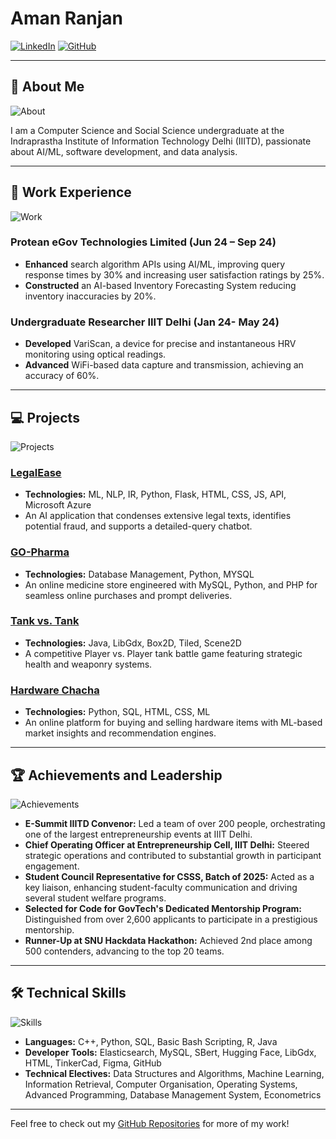 # Aman Ranjan

[![LinkedIn](https://img.shields.io/badge/LinkedIn-aman--ranjan-blue)](https://www.linkedin.com/in/aman-ranjan-a8853320b/)
[![GitHub](https://img.shields.io/badge/GitHub-aman21376-black)](https://github.com/aman21376)

---

## 📝 About Me

![About](https://img.shields.io/badge/About%20Me-Informational-blue)

I am a Computer Science and Social Science undergraduate at the Indraprastha Institute of Information Technology Delhi (IIITD), passionate about AI/ML, software development, and data analysis.

---

## 💼 Work Experience

![Work](https://img.shields.io/badge/Work%20Experience-Professional-yellow)

### Protean eGov Technologies Limited (Jun 24 – Sep 24)
- **Enhanced** search algorithm APIs using AI/ML, improving query response times by 30% and increasing user satisfaction ratings by 25%.
- **Constructed** an AI-based Inventory Forecasting System reducing inventory inaccuracies by 20%.

### Undergraduate Researcher IIIT Delhi (Jan 24- May 24)
- **Developed** VariScan, a device for precise and instantaneous HRV monitoring using optical readings.
- **Advanced** WiFi-based data capture and transmission, achieving an accuracy of 60%.

---

## 💻 Projects

![Projects](https://img.shields.io/badge/Projects-Development-green)

### [LegalEase](https://thelegaltruth.azurewebsites.net/)
- **Technologies:** ML, NLP, IR, Python, Flask, HTML, CSS, JS, API, Microsoft Azure
- An AI application that condenses extensive legal texts, identifies potential fraud, and supports a detailed-query chatbot.

### [GO-Pharma](https://github.com/aman21376/GoPharma)
- **Technologies:** Database Management, Python, MYSQL
- An online medicine store engineered with MySQL, Python, and PHP for seamless online purchases and prompt deliveries.

### [Tank vs. Tank](https://github.com/aman21376/F1_tankwars)
- **Technologies:** Java, LibGdx, Box2D, Tiled, Scene2D
- A competitive Player vs. Player tank battle game featuring strategic health and weaponry systems.

### [Hardware Chacha](https://github.com/aman21376/hchacha_web)
- **Technologies:** Python, SQL, HTML, CSS, ML
- An online platform for buying and selling hardware items with ML-based market insights and recommendation engines.

---

## 🏆 Achievements and Leadership

![Achievements](https://img.shields.io/badge/Achievements-Recognition-red)

- **E-Summit IIITD Convenor:** Led a team of over 200 people, orchestrating one of the largest entrepreneurship events at IIIT Delhi.
- **Chief Operating Officer at Entrepreneurship Cell, IIIT Delhi:** Steered strategic operations and contributed to substantial growth in participant engagement.
- **Student Council Representative for CSSS, Batch of 2025:** Acted as a key liaison, enhancing student-faculty communication and driving several student welfare programs.
- **Selected for Code for GovTech's Dedicated Mentorship Program:** Distinguished from over 2,600 applicants to participate in a prestigious mentorship.
- **Runner-Up at SNU Hackdata Hackathon:** Achieved 2nd place among 500 contenders, advancing to the top 20 teams.

---

## 🛠️ Technical Skills

![Skills](https://img.shields.io/badge/Technical%20Skills-Expertise-blue)

- **Languages:** C++, Python, SQL, Basic Bash Scripting, R, Java
- **Developer Tools:** Elasticsearch, MySQL, SBert, Hugging Face, LibGdx, HTML, TinkerCad, Figma, GitHub
- **Technical Electives:** Data Structures and Algorithms, Machine Learning, Information Retrieval, Computer Organisation, Operating Systems, Advanced Programming, Database Management System, Econometrics

---

Feel free to check out my [GitHub Repositories](https://github.com/aman21376) for more of my work!
